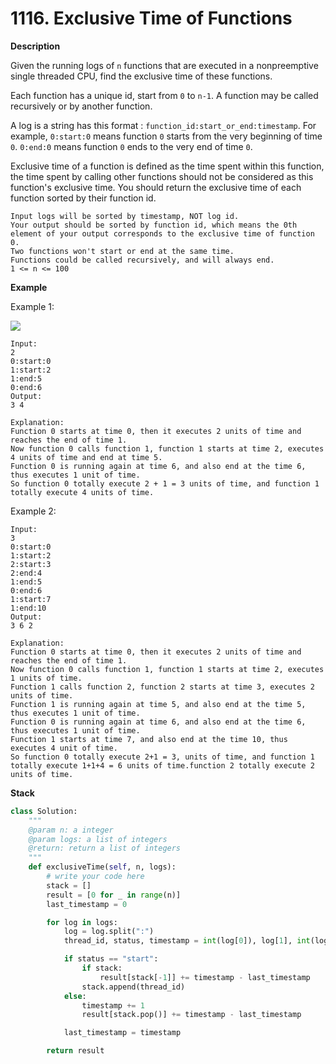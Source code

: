 # 1116. Exclusive Time of Functions

**Description**

Given the running logs of `n` functions that are executed in a nonpreemptive single threaded CPU, find the exclusive time of these functions.

Each function has a unique id, start from `0` to `n-1`. A function may be called recursively or by another function.

A log is a string has this format : `function_id:start_or_end:timestamp`. For example, `0:start:0` means function `0` starts from the very beginning of time `0`. `0:end:0` means function `0` ends to the very end of time `0`.

Exclusive time of a function is defined as the time spent within this function, the time spent by calling other functions should not be considered as this function's exclusive time. You should return the exclusive time of each function sorted by their function id.

```
Input logs will be sorted by timestamp, NOT log id.
Your output should be sorted by function id, which means the 0th element of your output corresponds to the exclusive time of function 0.
Two functions won't start or end at the same time.
Functions could be called recursively, and will always end.
1 <= n <= 100
```

**Example**


Example 1:

![](https://assets.leetcode.com/uploads/2019/04/05/diag1b.png)

```
Input:
2
0:start:0
1:start:2
1:end:5
0:end:6
Output:
3 4

Explanation:
Function 0 starts at time 0, then it executes 2 units of time and reaches the end of time 1. 
Now function 0 calls function 1, function 1 starts at time 2, executes 4 units of time and end at time 5.
Function 0 is running again at time 6, and also end at the time 6, thus executes 1 unit of time. 
So function 0 totally execute 2 + 1 = 3 units of time, and function 1 totally execute 4 units of time.
```

Example 2:

```
Input:
3
0:start:0
1:start:2
2:start:3
2:end:4
1:end:5
0:end:6
1:start:7
1:end:10
Output:
3 6 2

Explanation:
Function 0 starts at time 0, then it executes 2 units of time and reaches the end of time 1. 
Now function 0 calls function 1, function 1 starts at time 2, executes 1 units of time.
Function 1 calls function 2, function 2 starts at time 3, executes 2 units of time.
Function 1 is running again at time 5, and also end at the time 5, thus executes 1 unit of time. 
Function 0 is running again at time 6, and also end at the time 6, thus executes 1 unit of time. 
Function 1 starts at time 7, and also end at the time 10, thus executes 4 unit of time. 
So function 0 totally execute 2+1 = 3, units of time, and function 1 totally execute 1+1+4 = 6 units of time.function 2 totally execute 2 units of time.
```

**Stack**

```python
class Solution:
    """
    @param n: a integer
    @param logs: a list of integers
    @return: return a list of integers
    """
    def exclusiveTime(self, n, logs):
        # write your code here
        stack = []
        result = [0 for _ in range(n)]
        last_timestamp = 0

        for log in logs:
            log = log.split(":")
            thread_id, status, timestamp = int(log[0]), log[1], int(log[2])

            if status == "start":
                if stack:
                    result[stack[-1]] += timestamp - last_timestamp
                stack.append(thread_id)
            else:
                timestamp += 1
                result[stack.pop()] += timestamp - last_timestamp

            last_timestamp = timestamp

        return result
```
